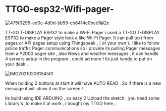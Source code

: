 # TTGO-esp32-Wifi-pager-
![475f0296-ed0c-4d0d-bb59-cb8414e0bee1@2x](https://user-images.githubusercontent.com/20719445/109410929-b85f9e80-799e-11eb-88aa-d782765517f2.jpg)

TT-GO T-DISPLAY ESP32 to make a Wi-Fi Pager 
i used a TT-GO T-DISPLAY ESP32 to make a Pager style look a like Wi-Fi Pager.
It can pull text from pages or API pages setup using Thingspeak , ( or your own ).
i like to follow police traffic Pager communications so i provide its pulling Pager messages from a P2000 pager site , also News and weather messages , it can handle 4 servers setup in the program , could ad more !
Its just handy to put on your desk .

![IMG20210206134501](https://user-images.githubusercontent.com/20719445/109410953-d3321300-799e-11eb-8981-98d60438cc81.jpg)

When holding 2 buttons at start it will have AUTO READ .
So if there is a new message it will show it on the screen !

its build using IDE ARDUINO , so easy 2 Upload the sketch , you need some Library's ,to make it al work ,
i bought my TTGO here , 
